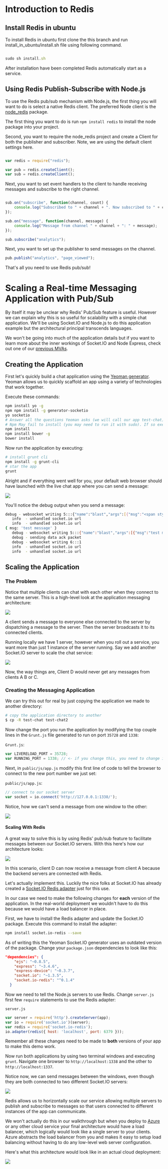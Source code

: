 # Introduction to Redis

## Install Redis in ubuntu

To install Redis in ubuntu first clone the this branch and run install_in_ubuntu/install.sh file using following command.

```js

sudo sh install.sh
```
After installation have been completed Redis automatically start as a service.

## Using Redis Publish-Subscribe with Node.js

To use the Redis pub/sub mechanism with Node.js, the first thing you will want to do is select a native Redis client. The preferred Node client is the [node_redis](https://github.com/mranney/node_redis) package.

The first thing you want to do is run `npm install redis` to install the node package into your project. 

Second, you want to require the node_redis project and create a Client for both the publisher and subscriber. Note, we are using the default client settings here. 

```js

var redis = require("redis");

var pub = redis.createClient();
var sub = redis.createClient();
```

Next, you want to set event handlers to the client to handle receiving messages and subscribe to the right channel.

```js

sub.on("subscribe", function(channel, count) {
	console.log("Subscribed to " + channel + ". Now subscribed to " + count + " channel(s).");
});

sub.on("message", function(channel, message) {
	console.log("Message from channel " + channel + ": " + message);
});

sub.subscribe("analytics");
```

Next, you want to set up the publisher to send messages on the channel.

```js
pub.publish("analytics", "page_viewed");
```

That's all you need to use Redis pub/sub!

# Scaling a Real-time Messaging Application with Pub/Sub

By itself it may be unclear why Redis' Pub/Sub feature is useful. However we can explain why this is so useful for scalability with a simple chat application. We'll be using Socket.IO and Node.js to do this application example but the architectural principal transcends languages.

We won't be going into much of the application details but if you want to learn more about the inner workings of Socket.IO and Node Express, check out one of our [previous MVAs](https://github.com/sayar/NodeMVA/tree/master/09_NodeChatroom).

## Creating the Application

First let's quickly build a chat application using the [Yeoman generator](http://yeoman.io). Yeoman allows us to quickly scaffold an app using a variety of technologies that work together. 

Execute these commands:

```bash
npm install yo -g
npm npm install -g generator-socketio
yo socketio
# Answer all the questions Yeoman asks (we will call our app test-chat)
# Npm May fail to install (you may need to run it with sudo). If so execute:
npm install
npm install bower -g
bower install
```
Now run the application by executing:

```bash
# install grunt cli
npm install -g grunt-cli
# star the app
grunt
```

Alright and if everything went well for you, your default web browser should have launched with the live chat app where you can send a message:

![](ss4.png)

You'll notice the debug output when you send a message:


```bash
debug - websocket writing 5:::{"name":"blast","args":[{"msg":"<span style=\"color:red !important\">someone connected</span>"}]}
   info  - unhandled socket.io url
   info  - unhandled socket.io url
{ msg: 'test message' }
   debug - websocket writing 5:::{"name":"blast","args":[{"msg":"test message"}]}
   debug - sending data ack packet
   debug - websocket writing 6:::1
   info  - unhandled socket.io url
   info  - unhandled socket.io url

```

## Scaling the Application

### The Problem

Notice that multiple clients can chat with each other when they connect to the same server. This is a high-level look at the application messaging architecture:

![](ss1.png)

A client sends a message to everyone else connected to the server by dispatching a message to the server. Then the server broadcasts it to its connected clients.

Running locally we have 1 server, however when you roll out a service, you want more than just 1 instance of the server running. Say we add another Socket.IO server to scale the chat service:

![](ss2.png)

Now, the way things are, Client D would never get any messages from clients A B 
or C. 

### Creating the Messaging Application

We can try this out for real by just copying the application we made to another directory:

```bash
# copy the application directory to another
$ cp -R test-chat test-chat2
```

Now change the port you run the application by modifying the top couple lines in the `Grunt.js` file generated to run on port `35728` and `1338`:

`Grunt.js`:

```js
var LIVERELOAD_PORT = 35728;
var RUNNING_PORT = 1338; // <- if you change this, you need to change in public/js/app.js and recompile
```

Next, in `public/js/app.js` modify this first line of code to tell the browser to connect to the new port number we just set:

`public/js/app.js`:

```js
// connect to our socket server
var socket = io.connect('http://127.0.0.1:1338/');
```

Notice, how we can't send a message from one window to the other:

![](ss5.png)

#### Scaling With Redis

A great way to solve this is by using Redis' pub/sub feature to facilitate messages between our Socket.IO servers. With this here's how our architecture looks:

![](ss3.png)

In this scenario, client D can now receive a message from client A because the backend servers are connected with Redis.

Let's actually implement this. Luckily the nice folks at Socket.IO has already created a [Socket.IO Redis adapter](http://npmjs.com/package/socket.io-redis) just for this use.

In our case we need to make the following changes for **each** version of the application. In the real-world deployment we wouldn't have to do this because we would have a load balancer in place.

First, we have to install the Redis adapter and update the Socket.IO package. Execute this command to install the adapter:

```bash
npm install socket.io-redis --save
```

As of writing this the Yeoman Socket.IO generator uses an outdated version of the package. Change your `package.json` dependencies to look like this:

```json
"dependencies": {
    "ejs": "~0.8.5",
    "express": "~3.4.6",
    "express-device": "~0.3.7",
    "socket.io": "~1.3.5",
    "socket.io-redis": "^0.1.4"
  }
```

Now we need to tell the Node.js servers to use Redis.  Change `server.js` first few `require` statements to use the Redis adapter:

`server.js`

```js
var server = require('http').createServer(app);
var io = require('socket.io')(server);
var redis = require('socket.io-redis');
io.adapter(redis({ host: 'localhost', port: 6379 }));
```

Remember all these changes need to be made to **both** versions of your app to make this demo work.

Now run both applications by using two terminal windows and executing `grunt`. Navigate one browser to `http://localhost:1338` and the other to `http://localhost:1337`.

Notice now, we can send messages between the windows, even though they are both connected to two different Socket.IO servers:

![](ss6.png)

Redis allows us to horizontally scale our service allowing multiple servers to publish and subscribe to messages so that users connected to different instances of the app can communicate.

We won't actually do this in our walkthrough but when you deploy to [Azure](http://azure.com) or any other cloud service your final architecture would have a load balancer, which logically would look like a single server to your clients. Azure abstracts the load balancer from you and makes it easy to setup load balancing without having to do any low-level web server configuration.

Here's what this architecture would look like in an actual cloud deployment:

![](ss7.png)
